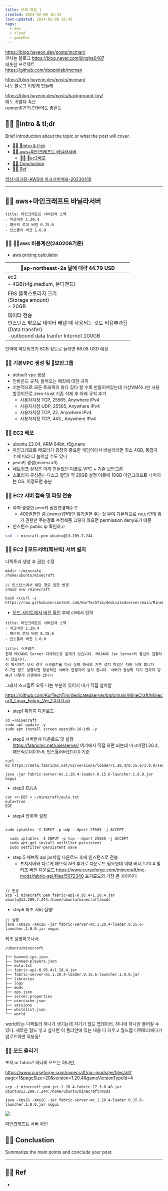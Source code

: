```yaml
---
title: 무제 파일 1
created: 2024-02-08 16:43
last-updated: 2024-02-08 16:43
tags:
  - aws
  - cloud
  - gameDev
---
```

https://blog.hayeon.dev/posts/mcman/  
갠차는 블로그 https://blog.naver.com/jjingha0407  
비슷한 프로젝트  
https://github.com/doppiolab/mcman

https://blog.hayeon.dev/posts/mcman/  
나도 블로그 이렇게 만들래

https://blog.hayeon.dev/posts/background-toy/  
얘도 귀엽다 혹은  
runner같은거 만들어도 좋을듯 
## 👯‍♂️ intro & tl;dr

Brief introduction about the topic or what the post will cover.

- [👯‍♂️ intro & tl;dr](#%F0%9F%91%AF%E2%80%8D%E2%99%82%EF%B8%8F%20%08intro%20&%20tl;dr)
- [👯‍♂️ aws+마인크래프트 바닐라서버](#%F0%9F%91%AF%E2%80%8D%E2%99%82%EF%B8%8F%20aws+%EB%A7%88%EC%9D%B8%ED%81%AC%EB%9E%98%ED%94%84%ED%8A%B8%20%EB%B0%94%EB%8B%90%EB%9D%BC%EC%84%9C%EB%B2%84)
	- [👯‍♂️ ec2배포](#%F0%9F%91%AF%E2%80%8D%E2%99%82%EF%B8%8F%20%08ec2%EB%B0%B0%ED%8F%AC)
- [👯‍♂️ Conclustion](#%F0%9F%91%AF%E2%80%8D%E2%99%82%EF%B8%8F%20Conclustion)
- [👯‍♂️ Ref](#%F0%9F%91%AF%E2%80%8D%E2%99%82%EF%B8%8F%20Ref)

[영상-테크팀-AWS에 마크서버배포-20230419](https://www.youtube.com/watch?v=LBj14CoFwyQ)

--- 

## 👯‍♂️ aws+마인크래프트 바닐라서버

```ad-important
title: 마인크래프트 서버런쳐 스펙
- 마크버전 1.20.4
- 패브릭 로더 버전 0.15.6
- 인스톨러 버전 1.0.0
```

### 👯‍♂️ aws 비용계산(240208기준)

- [aws pricing calculator](https://calculator.aws/#/createCalculator/ec2-enhancement?nc2=pr)

| ap-northeast-2a 달에 대략 44.79 USD |
| ---- |
| ec2<br>- 4GB(t4g.medium, 온디맨드) |
| EBS 블록스토리지 크기<br>(Storage amount)<br>- 20GB |
| 데이터 전송<br>인스턴스 밖으로 데이터 빼낼 때 사용되는 것도 비용부과됨<br>(Data transfer)<br>-outbound data tranfer Internet 100GB |

만약에 메모리크기 8GB 정도로 늘리면 68.08 USD 예상

### 👯‍♂️ 기본VPC 생성 및 보안그룹

- default vpc 생성
- 인바운드 규칙; 들어오는 패킷에 대한 규칙
- 기본적으로 모든 트래픽이 왔다 갔다 할 수록 만들어져있는데 가상VM하나만 사용할것이므로 zero-trust 기존 삭제 후 아래 규칙 추가
	- 사용자지정 TCP, 25565, Anywhere IPv4
	- 사용자지정 UDP, 25565, Anywhere IPv4
	- 사용자지정 TCP, 22, Anywhere IPv4
	- 사용자지정 TCP, 443 , Anywhere IPv4

### 👯‍♂️ EC2 배포

- ubuntu 22.04, ARM 64bit, t5g.nano
- 마인크래프트 메모리가 굉장히 중요한 게임이라서 바닐라라면 최소 4GB, 동접자 수에 따라 더 늘어날 수도 있다
- pem키 생성(minecraft)
- 네트워크 설정은 아까 만들었던 디폴트 VPC + 기존 보안그룹
- 스토리지 구성은(=디스크 할당) 약 20GB 설정 이중에 10GB 마인크래프트 나머지는 OS. 이정도면 충분


### 👯‍♂️ EC2 서버 접속 및 파일 전송

- 아까 생성한 pem키 권한변경해주고 
	- 400권한만 줌 (owner)한테만 읽기권한 주는것 부여 기본적으로 rw,r,r인데 읽기 권한만 주는걸로 수정해줌 그렇지 않으면 permission deny뜨기 떄문
- 인스턴스 public ip 확인하고

```sh 
ssh -i mincraft.pem ubuntu@13.209.7.244
```



### 👯‍♂️ EC2 모드서버(패브릭) 서버 설치

디렉토리 생성 후 권한 수정
```
mkdir ~/mincrafe
/home/ubuntu/minecraft

// 인스턴스에서 해당 경로 권한 변경
chmod o+w /minecraft
```

```
bash <(curl -s https://raw.githubusercontent.com/KorTechTim/dedicatedserver/main/MineCraft/Minecraft_Linux_Fabric_Ver_1.0.0.0.sh)
```



- [모드 사이트에서 버전 확인](https://fabricmc.net/use/server/) 후에 cli에서 입력

```ad-important
title: 마인크래프트 서버런쳐 스펙
- 마크버전 1.20.4
- 패브릭 로더 버전 0.15.6
- 인스톨러 버전 1.0.0
```


```ad-error
title: 스크립트 
현재 MOJANG Server 자체적으로 문제가 있습니다. MOJANG Jar Server와 통신이 원활하지 않습니다.
이 메시지르 보시 경우 스크립트를 다시 실행 하세요 기존 설치 파일은 자동 삭제 합니다
6~7번 정도 실행하면 정상적인 서버와 연결되어 설치 됩니다. 서버가 정상화 되기 전까지 당분간 이렇게 진행해야 합니다
```


그래서 스크립트 오류 나는 부분이 있어서 내가 직접 설치함

https://github.com/KorTechTim/dedicatedserver/blob/main/MineCraft/Minecraft_Linux_Fabric_Ver_1.0.0.0.sh



- step1 패키지 다운로드
```
cd ~/minecraft
sudo apt update -y
sudo apt install screen openjdk-18-jdk -y
```

- step2 서버런쳐 다운로드 및 실행  
https://fabricmc.net/use/server/ 여기에서 직접 하면 되는데 마크버전1.20.4, 패브릭로더0.15.6, 인스톨러버전1.0.0 기준 

```
curl -OJ https://meta.fabricmc.net/v2/versions/loader/1.20.4/0.15.6/1.0.0/server/jar

java -jar fabric-server-mc.1.20.4-loader.0.15.6-launcher.1.0.0.jar nogui
```
- step3 EULA

```
cat <<-EOF > ~/minecraft/eula.txt
eula=true
EOF
```

- step4 방화벽 설정
```

sudo iptables -I INPUT -p udp --dport 25565 -j ACCEPT

  sudo iptables -I INPUT -p tcp --dport 25565 -j ACCEPT
  sudo apt-get install netfilter-persistent
  sudo netfilter-persistent save
```

- step 5 패브릭 api jar파일 다운로드 후에 인스턴스로 전송 
	- 포지서버와 다르게 패브릭 API 추가로 다운로드 필요한데 이때 버너 1.20.4 릴리즈 버전 다운로드 https://www.curseforge.com/minecraft/mc-mods/fabric-api/files/5072340 포지모드와 가장 큰 차이이다
```

// 전송 
scp -i minecraft.pem fabric-api-0.95.4+1.20.4.jar ubuntu@13.209.7.244:/home/ubuntu/minecraft/mods
```

- step6 최초 서버 실행!
```
// 실행
java -Xms2G -Xmx2G -jar fabric-server-mc.1.20.4-loader.0.15.6-launcher.1.0.0.jar nogui
```
최초 실행하고나서 

```
/ubuntu/minecraft

├── banned-ips.json
├── banned-players.json
├── eula.txt
├── fabric-api-0.95.4+1.20.4.jar
├── fabric-server-mc.1.20.4-loader.0.15.6-launcher.1.0.0.jar
├── libraries
├── logs
├── mods
├── ops.json
├── server.properties
├── usercache.json
├── versions
├── whitelist.json
└── world
```
world라는 디렉토리 하나가 생기는데 저기가 월드 맵데이터, 하나에 하나만 들어갈 수 있다. 새로운 월드 넣고 싶다면 이 폴더안에 있는 내용 다 지우고 월드맵 디렉토리에다가 업로드하면 적용됨!


### 👯‍♂️ 모드 올리기
포지 or fabric?
하나의 모드는 하나만,

https://www.curseforge.com/minecraft/mc-mods/jei/files/all?page=1&pageSize=20&version=1.20.4&gameVersionTypeId=4


```
scp -i minecraft.pem jei-1.20.4-fabric-17.3.0.48.jar ubuntu@13.209.7.244:/home/ubuntu/minecraft/mods
```


```
java -Xms2G -Xmx2G -jar fabric-server-mc.1.20.4-loader.0.15.6-launcher.1.0.0.jar nogui
```



![](https://i.imgur.com/LjhMiab.png)


마인크래프트 서버 확인

## 👯‍♂️ Conclustion

Summarize the main points and conclude your post.

--- 

## 👯‍♂️ Ref

- [^1]:  작성자. "제목," 사이트명, 발행날짜, [URL](www.naver.com)

